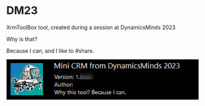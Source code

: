 # DM23
XrmToolBox tool, created during a session at DynamicsMinds 2023

Why is that?

Because I can, and I like to #share.

![alt text](https://github.com/rappen/DM23/blob/main/whythistool.png?raw=true)

